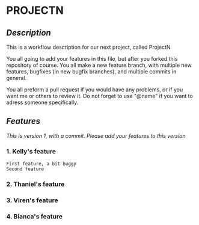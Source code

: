# **PROJECTN**


## _Description_

This is a workflow description for our next project, called ProjectN

You all going to add your features in this file, but after you forked this repository of course.
You all make a new feature branch, with multiple new features, bugfixes (in new bugfix branches), and multiple commits in general.

You all preform a pull request if you would have any problems, or if you want me or others to review it. Do not forget to use "@name" if you want to adress someone specifically.

## _Features_

*This is version 1, with a commit. Please add your features to this version*

### 1. Kelly's feature
	First feature, a bit buggy
	Second feature

### 2. Thaniel's feature


### 3. Viren's feature


### 4. Bianca's feature



